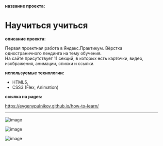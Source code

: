 **название проекта:**
# Научиться учиться

**описание проекта:**

Первая проектная работа в Яндекс.Практикум. Вёрстка одностраничного лендинга на тему обучения.\
На сайте присутствует 11 секций, в которых есть карточки, видео, изображения, анимации, списки и ссылки.

**используемые технологии:**

* HTML5, 
* CSS3 (Flex, Animation)

**ссылка на pages:**

https://evgenypulnikov.github.io/how-to-learn/

___

![image](https://user-images.githubusercontent.com/51275060/163235231-899ff109-049d-4530-8b6e-0679abbdcbf8.png)

![image](https://user-images.githubusercontent.com/51275060/163236742-7f112973-9318-4178-ab79-31cee226650c.png)

![image](https://user-images.githubusercontent.com/51275060/163236189-071cf56c-44ae-4707-88e2-cdf38ff4ca86.png)

